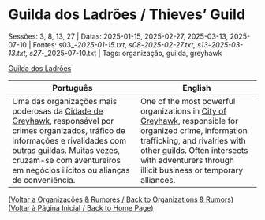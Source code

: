 
# Guilda dos Ladrões / Thieves’ Guild

Sessões: 3, 8, 13, 27 | Datas: 2025-01-15, 2025-02-27, 2025-03-13, 2025-07-10 | Fontes: s03_-_2025-01-15.txt, s08_-_2025-02-27.txt, s13_-_2025-03-13.txt, s27_-_2025-07-10.txt | Tags: organização, guilda, greyhawk

[Guilda dos Ladrões](guilda_dos_ladroes.png)

| Português | English |
|-----------|---------|
| Uma das organizações mais poderosas da [Cidade de Greyhawk](cidade_de_greyhawk.md), responsável por crimes organizados, tráfico de informações e rivalidades com outras guildas. Muitas vezes, cruzam-se com aventureiros em negócios ilícitos ou alianças de conveniência. | One of the most powerful organizations in [City of Greyhawk](cidade_de_greyhawk.md), responsible for organized crime, information trafficking, and rivalries with other guilds. Often intersects with adventurers through illicit business or temporary alliances. |

[(Voltar a Organizações & Rumores / Back to Organizations & Rumors)](organizacoes_rumores.md)  
[(Voltar à Página Inicial / Back to Home Page)](home.md)

